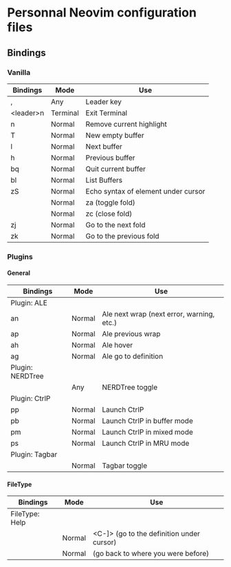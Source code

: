 # Personnal Neovim configuration files

## Bindings

### Vanilla

| Bindings        | Mode     | Use                                 |
|-----------------|----------|-------------------------------------|
| ,               | Any      | Leader key                          |
| \<leader\>n     | Terminal | Exit Terminal                       |
| <leader>n       | Normal   | Remove current highlight            |
| <leader>T       | Normal   | New empty buffer                    |
| <leader>l       | Normal   | Next buffer                         |
| <leader>h       | Normal   | Previous buffer                     |
| <leader>bq      | Normal   | Quit current buffer                 |
| <leader>bl      | Normal   | List Buffers                        |
| zS              | Normal   | Echo syntax of element under cursor |
| <Space>         | Normal   | za (toggle fold)                    |
| <leader><Space> | Normal   | zc (close fold)                     |
| <leader>zj      | Normal   | Go to the next fold                 |
| <leader>zk      | Normal   | Go to the previous fold             |

### Plugins

#### General

| Bindings         | Mode   | Use                                       |
|------------------|--------|-------------------------------------------|
| Plugin: ALE      |
| <leader>an       | Normal | Ale next wrap (next error, warning, etc.) |
| <leader>ap       | Normal | Ale previous wrap                         |
| <leader>ah       | Normal | Ale hover                                 |
| <leader>ag       | Normal | Ale go to definition                      |
| Plugin: NERDTree |
| <C-N>            | Any    | NERDTree toggle                           |
| Plugin: CtrlP    |
| <leader>pp       | Normal | Launch CtrlP                              |
| <leader>pb       | Normal | Launch CtrlP in buffer mode               |
| <leader>pm       | Normal | Launch CtrlP in mixed mode                |
| <leader>ps       | Normal | Launch CtrlP in MRU mode                  |
| Plugin: Tagbar   |
| <C-T>            | Normal | Tagbar toggle                             |

#### FileType

| Bindings       | Mode   | Use                                       |
|----------------|--------|-------------------------------------------|
| FileType: Help |
| <CR>           | Normal | <C-]> (go to the definition under cursor) |
| <BS>           | Normal | <C-T> (go back to where you were before)  |
